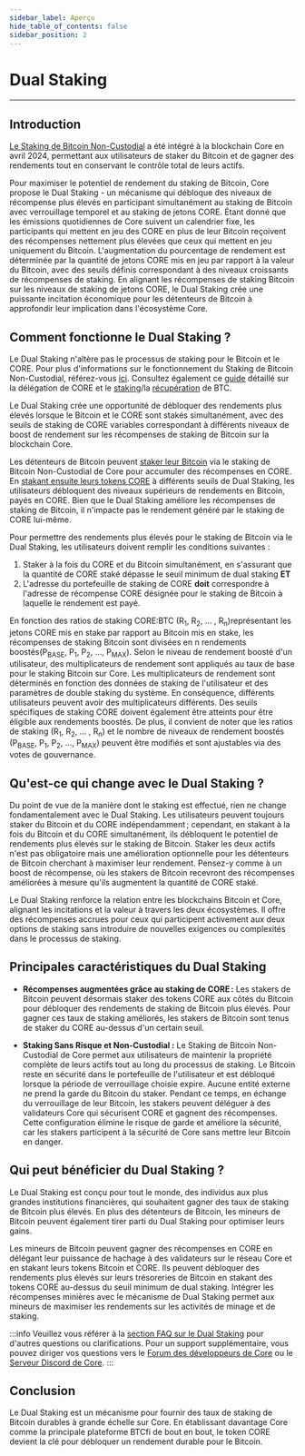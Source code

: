 ```yaml
---
sidebar_label: Aperçu
hide_table_of_contents: false
sidebar_position: 2
---
```


# Dual Staking

---

## Introduction

[Le Staking de Bitcoin Non-Custodial](https://docs.coredao.org/docs/Learn/products/btc-staking/overview.md) a été intégré à la blockchain Core en avril 2024, permettant aux utilisateurs de staker du Bitcoin et de gagner des rendements tout en conservant le contrôle total de leurs actifs.

Pour maximiser le potentiel de rendement du staking de Bitcoin, Core propose le Dual Staking - un mécanisme qui débloque des niveaux de récompense plus élevés en participant simultanément au staking de Bitcoin avec verrouillage temporel et au staking de jetons CORE.
Étant donné que les émissions quotidiennes de Core suivent un calendrier fixe, les participants qui mettent en jeu des CORE en plus de leur Bitcoin reçoivent des récompenses nettement plus élevées que ceux qui mettent en jeu uniquement du Bitcoin. L'augmentation du pourcentage de rendement est déterminée par la quantité de jetons CORE mis en jeu par rapport à la valeur du Bitcoin, avec des seuils définis correspondant à des niveaux croissants de récompenses de staking.
En alignant les récompenses de staking Bitcoin sur les niveaux de staking de jetons CORE, le Dual Staking crée une puissante incitation économique pour les détenteurs de Bitcoin à approfondir leur implication dans l'écosystème Core.

<!-- <div style={{ position: 'relative', paddingBottom: '56.25%', height: 0 }}>
  <iframe
    src="https://www.youtube.com/embed/zqzGoQwT9Rs?si=HRHOIRc2viLKHP1g"
    style={{ position: 'absolute', top: 0, left: 0, width: '100%', height: '100%' }}
    frameborder="0"
    allow="accelerometer; autoplay; clipboard-write; encrypted-media; gyroscope; picture-in-picture"
    allowfullscreen
  ></iframe>
</div> -->

## Comment fonctionne le Dual Staking ?

Le Dual Staking n'altère pas le processus de staking pour le Bitcoin et le CORE. Pour plus d'informations sur le fonctionnement du Staking de Bitcoin Non-Custodial, référez-vous [ici](https://docs.coredao.org/docs/Learn/products/btc-staking/overview.md). Consultez également ce [guide](https://docs.coredao.org/docs/stake-and-delegate/delegating-core.md) détaillé sur la délégation de CORE et le [staking](https://docs.coredao.org/docs/Learn/products/btc-staking/stake-btc-guide.md)/la [récupération](https://docs.coredao.org/docs/Learn/products/btc-staking/Redeeming-Guide.md) de BTC.

Le Dual Staking crée une opportunité de débloquer des rendements plus élevés lorsque le Bitcoin et le CORE sont stakés simultanément, avec des seuils de staking de CORE variables correspondant à différents niveaux de boost de rendement sur les récompenses de staking de Bitcoin sur la blockchain Core.

Les détenteurs de Bitcoin peuvent [staker leur Bitcoin](https://docs.coredao.org/docs/Learn/products/btc-staking/stake-btc-guide.md) via le staking de Bitcoin Non-Custodial de Core pour accumuler des récompenses en CORE. En [stakant ensuite leurs tokens CORE](https://docs.coredao.org/docs/stake-and-delegate/delegating-core.md) à différents seuils de Dual Staking, les utilisateurs débloquent des niveaux supérieurs de rendements en Bitcoin, payés en CORE. Bien que le Dual Staking améliore les récompenses de staking de Bitcoin, il n'impacte pas le rendement généré par le staking de CORE lui-même.

Pour permettre des rendements plus élevés pour le staking de Bitcoin via le Dual Staking, les utilisateurs doivent remplir les conditions suivantes :

1. Staker à la fois du CORE et du Bitcoin simultanément, en s'assurant que la quantité de CORE staké dépasse le seuil minimum de dual staking **ET**
2. L'adresse du portefeuille de staking de CORE **doit** correspondre à l'adresse de récompense CORE désignée pour le staking de Bitcoin à laquelle le rendement est payé.

En fonction des ratios de staking CORE:BTC  (R<sub>1</sub>, R<sub>2</sub>, … , R<sub>n</sub>)représentant les jetons CORE mis en stake par rapport au Bitcoin mis en stake, les récompenses de staking Bitcoin sont divisées en n rendements boostés(P<sub>BASE</sub>, P<sub>1</sub>, P<sub>2</sub>, …, P<sub>MAX</sub>). Selon le niveau de rendement boosté d'un utilisateur, des multiplicateurs de rendement sont appliqués au taux de base pour le staking Bitcoin sur Core. Les multiplicateurs de rendement sont déterminés en fonction des données de staking de l'utilisateur et des paramètres de double staking du système. En conséquence, différents utilisateurs peuvent avoir des multiplicateurs différents. Des seuils spécifiques de staking CORE doivent également être atteints pour être éligible aux rendements boostés. De plus, il convient de noter que les ratios de staking  (R<sub>1</sub>, R<sub>2</sub>, … , R<sub>n</sub>) et le nombre de niveaux de rendement boostés (P<sub>BASE</sub>, P<sub>1</sub>, P<sub>2</sub>, …, P<sub>MAX</sub>) peuvent être modifiés et sont ajustables via des votes de gouvernance.

## Qu'est-ce qui change avec le Dual Staking ?

Du point de vue de la manière dont le staking est effectué, rien ne change fondamentalement avec le Dual Staking. Les utilisateurs peuvent toujours staker du Bitcoin et du CORE indépendamment ; cependant, en stakant à la fois du Bitcoin et du CORE simultanément, ils débloquent le potentiel de rendements plus élevés sur le staking de Bitcoin. Staker les deux actifs n'est pas obligatoire mais une amélioration optionnelle pour les détenteurs de Bitcoin cherchant à maximiser leur rendement. Pensez-y comme à un boost de récompense, où les stakers de Bitcoin recevront des récompenses améliorées à mesure qu'ils augmentent la quantité de CORE staké.

Le Dual Staking renforce la relation entre les blockchains Bitcoin et Core, alignant les incitations et la valeur à travers les deux écosystèmes. Il offre des récompenses accrues pour ceux qui participent activement aux deux options de staking sans introduire de nouvelles exigences ou complexités dans le processus de staking.

## Principales caractéristiques du Dual Staking

- **Récompenses augmentées grâce au staking de CORE :** Les stakers de Bitcoin peuvent désormais staker des tokens CORE aux côtés du Bitcoin pour débloquer des rendements de staking de Bitcoin plus élevés. Pour gagner ces taux de staking améliorés, les stakers de Bitcoin sont tenus de staker du CORE au-dessus d'un certain seuil.

- **Staking Sans Risque et Non-Custodial :** Le Staking de Bitcoin Non-Custodial de Core permet aux utilisateurs de maintenir la propriété complète de leurs actifs tout au long du processus de staking. Le Bitcoin reste en sécurité dans le portefeuille de l'utilisateur et est débloqué lorsque la période de verrouillage choisie expire. Aucune entité externe ne prend la garde du Bitcoin du staker. Pendant ce temps, en échange du verrouillage de leur Bitcoin, les stakers peuvent déléguer à des validateurs Core qui sécurisent CORE et gagnent des récompenses. Cette configuration élimine le risque de garde et améliore la sécurité, car les stakers participent à la sécurité de Core sans mettre leur Bitcoin en danger.

## Qui peut bénéficier du Dual Staking ?

Le Dual Staking est conçu pour tout le monde, des individus aux plus grandes institutions financières, qui souhaitent gagner des taux de staking de Bitcoin plus élevés. En plus des détenteurs de Bitcoin, les mineurs de Bitcoin peuvent également tirer parti du Dual Staking pour optimiser leurs gains.

Les mineurs de Bitcoin peuvent gagner des récompenses en CORE en délégant leur puissance de hachage à des validateurs sur le réseau Core et en stakant leurs tokens Bitcoin et CORE. Ils peuvent débloquer des rendements plus élevés sur leurs trésoreries de Bitcoin en stakant des tokens CORE au-dessus du seuil minimum de dual staking. Intégrer les récompenses minières avec le mécanisme de Dual Staking permet aux mineurs de maximiser les rendements sur les activités de minage et de staking.

:::info
Veuillez vous référer à la [section FAQ sur le Dual Staking](../FAQs/dual-staking-faqs.md) pour d'autres questions ou clarifications. Pour un support supplémentaire, vous pouvez diriger vos questions vers le [Forum des développeurs de Core](http://forum.coredao.org) ou le [Serveur Discord de Core](https://discord.gg/M2AGJKSG).
:::

## Conclusion

Le Dual Staking est un mécanisme pour fournir des taux de staking de Bitcoin durables à grande échelle sur Core. En établissant davantage Core comme la principale plateforme BTCfi de bout en bout, le token CORE devient la clé pour débloquer un rendement durable pour le Bitcoin.
